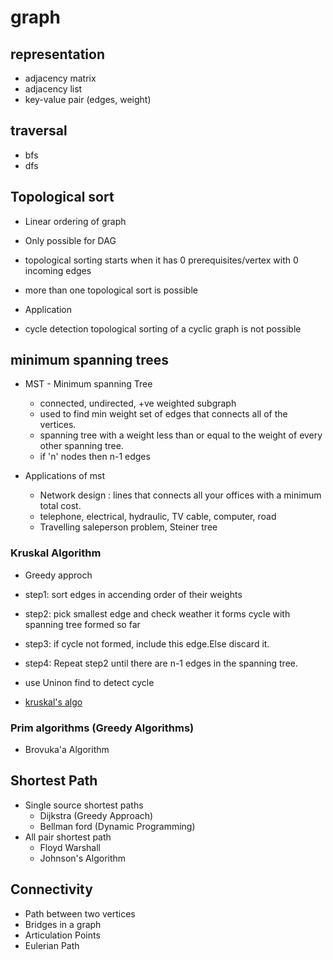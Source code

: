 # graph

## representation
  - adjacency matrix
  - adjacency list
  - key-value pair (edges, weight)

## traversal
  - bfs
  - dfs

## Topological sort 

- Linear ordering of graph 
- Only possible for DAG 
- topological sorting starts when it has 0 prerequisites/vertex with 0 incoming edges 
- more than one topological sort is possible 

- Application 

- cycle detection 
  topological sorting of a cyclic graph is not possible 

## minimum spanning trees
- MST - Minimum spanning Tree
   - connected, undirected, +ve weighted subgraph
   - used to find min weight set of edges that connects all of the vertices.
   - spanning tree with a weight less than or equal to the weight of every other spanning tree.
   - if 'n' nodes then n-1 edges

- Applications of mst
      
  - Network design : lines that connects all your offices with a minimum total cost.
  - telephone, electrical, hydraulic, TV cable, computer, road
  - Travelling saleperson problem, Steiner tree

### Kruskal Algorithm
  - Greedy approch
  
  - step1: sort edges in accending order of their weights
  - step2: pick smallest edge and check weather it forms cycle with spanning tree formed so far
  - step3: if cycle not formed, include this edge.Else discard it.
  - step4: Repeat step2 until there are n-1 edges in the spanning tree.

  - use Uninon find to detect cycle

  - [kruskal's algo](4.graph/kruskal.cpp)   

### Prim algorithms (Greedy Algorithms)
  - Brovuka'a Algorithm
## Shortest Path
  - Single source shortest paths
    - Dijkstra (Greedy Approach)
    - Bellman ford (Dynamic Programming)
  - All pair shortest path
    - Floyd Warshall
    - Johnson's Algorithm
## Connectivity
  - Path between two vertices
  - Bridges in a graph
  - Articulation Points
  - Eulerian Path



